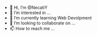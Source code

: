 - 👋 Hi, I’m @NecatiY
- 👀 I’m interested in ...
- 🌱 I’m currently learning Web Devolpment
- 💞️ I’m looking to collaborate on ...
- 📫 How to reach me ...

<!---
NecatiY/NecatiY is a ✨ special ✨ repository because its `README.md` (this file) appears on your GitHub profile.
You can click the Preview link to take a look at your changes.
--->
